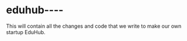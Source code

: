 # eduhub----
This will contain all the changes and code that we write to make our own startup EduHub.
